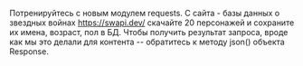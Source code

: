 Потренируйтесь с новым модулем requests.
С сайта - базы данных о звездных войнах https://swapi.dev/ скачайте 20
персонажей и сохраните их имена, возраст, пол в БД. Чтобы получить
результат запроса, вроде как мы это делали для контента 
-- обратитесь к методу json() объекта Response.
